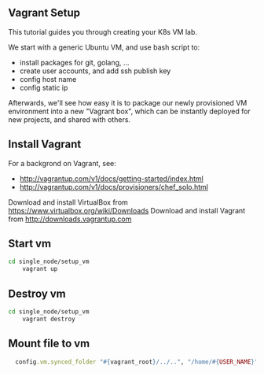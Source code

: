 ## Vagrant Setup

This tutorial guides you through creating your K8s VM lab.

We start with a generic Ubuntu VM, and use bash script to:
* install packages for git, golang, ...   
* create user accounts, and add ssh publish key
* config host name  
* config static ip

Afterwards, we'll see how easy it is to package our newly provisioned VM
environment into a new "Vagrant box", which can be instantly deployed for new
projects, and shared with others.


## Install Vagrant

For a backgrond on Vagrant, see:
* http://vagrantup.com/v1/docs/getting-started/index.html
* http://vagrantup.com/v1/docs/provisioners/chef_solo.html

Download and install VirtualBox from https://www.virtualbox.org/wiki/Downloads
Download and install Vagrant from http://downloads.vagrantup.com

## Start vm
```bash 
cd single_node/setup_vm 
    vagrant up
``` 

## Destroy vm
```bash 
cd single_node/setup_vm 
    vagrant destroy
```

## Mount file to vm
```ruby
  config.vm.synced_folder "#{vagrant_root}/../..", "/home/#{USER_NAME}", disabled: false
```